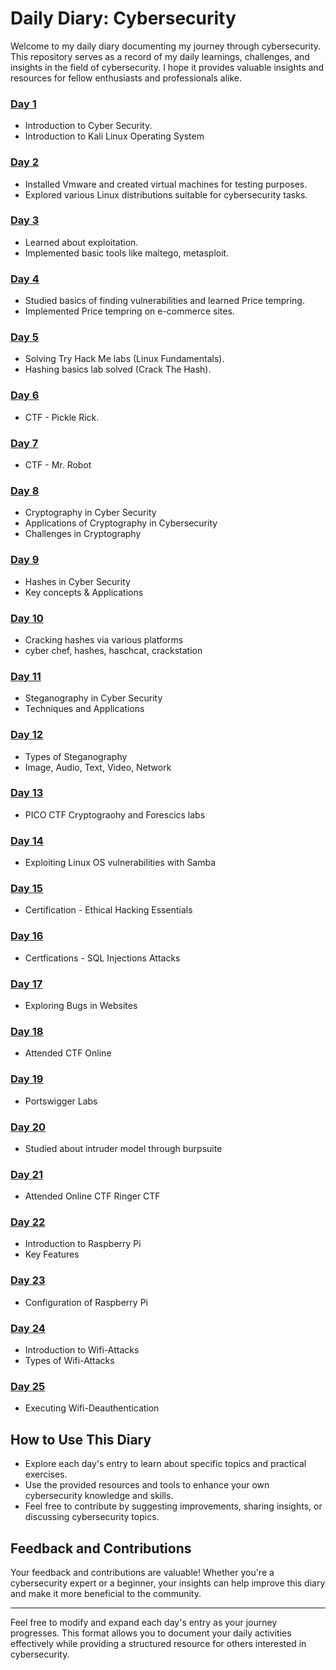 # Daily Diary: Cybersecurity 

Welcome to my daily diary documenting my journey through cybersecurity. This repository serves as a record of my daily learnings, challenges, and insights in the field of cybersecurity. I hope it provides valuable insights and resources for fellow enthusiasts and professionals alike.


### <a href="https://github.com/Anhad04/Daily_Diary/blob/main/Day_1.md">Day 1</a>
- Introduction to Cyber Security.
- Introduction to Kali Linux Operating System

### <a href="https://github.com/Anhad04/Daily_Diary/blob/main/Day%202.pdf">Day 2</a>
- Installed Vmware and created virtual machines for testing purposes.
- Explored various Linux distributions suitable for cybersecurity tasks.

### <a href="https://github.com/Anhad04/Daily_Diary/blob/main/Day3.pdf">Day 3</a>
- Learned about exploitation.
- Implemented basic tools like maltego, metasploit.

### <a href="https://github.com/Anhad04/Daily_Diary/blob/main/Day%204.pdf">Day 4</a>
- Studied basics of finding vulnerabilities and learned Price tempring.
- Implemented Price tempring on e-commerce sites.

###  <a href="https://github.com/Anhad04/Daily_Diary/blob/main/Day%205.pdf">Day 5</a>
- Solving Try Hack Me labs (Linux Fundamentals).
- Hashing basics lab solved (Crack The Hash).

###  <a href="https://github.com/Anhad04/Daily_Diary/blob/main/Day%206.pdf">Day 6</a>
- CTF - Pickle Rick.

###  <a href="https://github.com/Anhad04/Daily_Diary/blob/main/Day%207.pdf">Day 7</a>
- CTF - Mr. Robot

###  <a href="https://github.com/Anhad04/Daily_Diary/blob/main/Day%208.md">Day 8</a>
- Cryptography in Cyber Security
- Applications of Cryptography in Cybersecurity
- Challenges in Cryptography

###  <a href="https://github.com/Anhad04/Daily_Diary/blob/main/Day%209.md">Day 9</a>
- Hashes in Cyber Security
- Key concepts & Applications

###  <a href="https://github.com/Anhad04/Daily_Diary/blob/main/Day%2010.pdf">Day 10</a>
- Cracking hashes via various platforms
- cyber chef, hashes, haschcat, crackstation 

### <a href="https://github.com/Anhad04/Daily_Diary/blob/main/Day%2011.md">Day 11</a>
- Steganography in Cyber Security
- Techniques and Applications

###  <a href="https://github.com/Anhad04/Daily_Diary/blob/main/Day%2012.pdf">Day 12</a>
- Types of Steganography
- Image, Audio, Text, Video, Network

###  <a href="https://github.com/Anhad04/Daily_Diary/blob/main/Day%2013.pdf">Day 13</a>
- PICO CTF Cryptograohy and Forescics labs

###  <a href="https://github.com/Anhad04/Daily_Diary/blob/main/day%2014.pdf">Day 14</a>
-  Exploiting Linux OS vulnerabilities with Samba

###  <a href="https://github.com/Anhad04/Daily_Diary/blob/main/Day%2015.pdf">Day 15</a>
- Certification - Ethical Hacking Essentials

### <a href="https://github.com/Anhad04/Daily_Diary/blob/main/Day%2016.pdf">Day 16</a>
- Certfications - SQL Injections Attacks

### <a href="https://github.com/Anhad04/Daily_Diary/blob/main/Day_17.md">Day 17</a>
- Exploring Bugs in Websites
 
###  <a href="https://github.com/Anhad04/Daily_Diary/blob/main/Day%2018.pdf">Day 18</a>
- Attended CTF Online 

###  <a href="https://github.com/Anhad04/Daily_Diary/blob/main/Day%2019.pdf">Day 19</a>
- Portswigger Labs

### <a href="https://github.com/Anhad04/Daily_Diary/blob/main/Day%2020.md">Day 20</a>
- Studied about intruder model through burpsuite

###  <a href="https://github.com/Anhad04/Daily_Diary/blob/main/Day%2021.pdf">Day 21</a>
- Attended Online CTF Ringer CTF 

###  <a href="https://github.com/Anhad04/Daily_Diary/blob/main/Day%2022.md">Day 22</a>
- Introduction to Raspberry Pi
- Key Features

### <a href="https://github.com/Anhad04/Daily_Diary/blob/main/Day%2023.md">Day 23</a>
- Configuration of Raspberry Pi
  
### <a href="https://github.com/Anhad04/Daily_Diary/blob/main/Day%2024.md">Day 24</a>
- Introduction to Wifi-Attacks
- Types of Wifi-Attacks

### <a href="https://github.com/Anhad04/Daily_Diary/blob/main/Day%2025.md">Day 25</a>
- Executing Wifi-Deauthentication 

## How to Use This Diary
- Explore each day's entry to learn about specific topics and practical exercises.
- Use the provided resources and tools to enhance your own cybersecurity knowledge and skills.
- Feel free to contribute by suggesting improvements, sharing insights, or discussing cybersecurity topics.

## Feedback and Contributions
Your feedback and contributions are valuable! Whether you're a cybersecurity expert or a beginner, your insights can help improve this diary and make it more beneficial to the community.

---

Feel free to modify and expand each day's entry as your journey progresses. This format allows you to document your daily activities effectively while providing a structured resource for others interested in cybersecurity.

